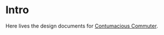 # Intro

Here lives the design documents for [Contumacious Commuter](https://juanuys.com/tags#contumacious).
